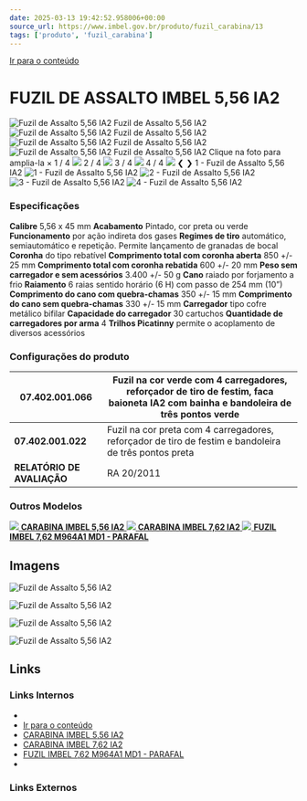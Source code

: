```yaml
---
date: 2025-03-13 19:42:52.958006+00:00
source_url: https://www.imbel.gov.br/produto/fuzil_carabina/13
tags: ['produto', 'fuzil_carabina']
---
```


[](https://www.imbel.gov.br/produto/fuzil_carabina/13)
[Ir para o conteúdo](https://www.imbel.gov.br/produto/fuzil_carabina/13#conteudo)
# FUZIL DE ASSALTO IMBEL 5,56 IA2
![Fuzil de Assalto 5,56 IA2](https://www.imbel.gov.br/storage/produto/13-1675706958.png)
Fuzil de Assalto 5,56 IA2
![Fuzil de Assalto 5,56 IA2](https://www.imbel.gov.br/storage/produto/13-1675706992.png)
Fuzil de Assalto 5,56 IA2
![Fuzil de Assalto 5,56 IA2](https://www.imbel.gov.br/storage/produto/13-1675707028.png)
Fuzil de Assalto 5,56 IA2
![Fuzil de Assalto 5,56 IA2](https://www.imbel.gov.br/storage/produto/13-1675707059.jpg)
Fuzil de Assalto 5,56 IA2
Clique na foto para amplia-la 
×
1 / 4
![](https://www.imbel.gov.br/storage/produto/13-1675706958.png)
2 / 4
![](https://www.imbel.gov.br/storage/produto/13-1675706992.png)
3 / 4
![](https://www.imbel.gov.br/storage/produto/13-1675707028.png)
4 / 4
![](https://www.imbel.gov.br/storage/produto/13-1675707059.jpg)
❮ ❯
1 - Fuzil de Assalto 5,56 IA2 
![1 - Fuzil de Assalto 5,56 IA2 ](https://www.imbel.gov.br/storage/produto/13-1675706958.png)
![2 - Fuzil de Assalto 5,56 IA2 ](https://www.imbel.gov.br/storage/produto/13-1675706992.png)
![3 - Fuzil de Assalto 5,56 IA2 ](https://www.imbel.gov.br/storage/produto/13-1675707028.png)
![4 - Fuzil de Assalto 5,56 IA2 ](https://www.imbel.gov.br/storage/produto/13-1675707059.jpg)
### Especificações
**Calibre**
5,56 x 45 mm
**Acabamento**
Pintado, cor preta ou verde
**Funcionamento**
por ação indireta dos gases
**Regimes de tiro**
automático, semiautomático e repetição. Permite lançamento de granadas de bocal 
**Coronha**
do tipo rebatível
**Comprimento total com coronha aberta**
850 +/- 25 mm
**Comprimento total com coronha rebatida**
600 +/- 20 mm
**Peso sem carregador e sem acessórios**
3.400 +/- 50 g
**Cano**
raiado por forjamento a frio
**Raiamento**
6 raias sentido horário (6 H) com passo de 254 mm (10”)
**Comprimento do cano com quebra-chamas**
350 +/- 15 mm
**Comprimento do cano sem quebra-chamas**
330 +/- 15 mm
**Carregador**
tipo cofre metálico bifilar
**Capacidade do carregador**
30 cartuchos
**Quantidade de carregadores por arma**
4
**Trilhos Picatinny**
permite o acoplamento de diversos acessórios
### Configurações do produto
**07.402.001.066** | Fuzil na cor verde com 4 carregadores, reforçador de tiro de festim, faca baioneta IA2 com bainha e bandoleira de três pontos verde  
---|---  
**07.402.001.022** | Fuzil na cor preta com 4 carregadores, reforçador de tiro de festim e bandoleira de três pontos preta  
**RELATÓRIO DE AVALIAÇÃO** | RA 20/2011  
### Outros Modelos
[ ![](https://www.imbel.gov.br/storage/produto/14-1675708185.png) **CARABINA IMBEL 5,56 IA2** ](https://www.imbel.gov.br/produto/fuzil_carabina/14)
[ ![](https://www.imbel.gov.br/storage/produto/16-1675709295.png) **CARABINA IMBEL 7,62 IA2** ](https://www.imbel.gov.br/produto/fuzil_carabina/16)
[ ![](https://www.imbel.gov.br/storage/produto/17-1675711571.png) **FUZIL IMBEL 7,62 M964A1 MD1 - PARAFAL** ](https://www.imbel.gov.br/produto/fuzil_carabina/17)
[ ](https://www.imbel.gov.br/produto/fuzil_carabina/13#home)


## Imagens

![Fuzil de Assalto 5,56 IA2](https://www.imbel.gov.br/storage/produto/13-1675706958.png)

![Fuzil de Assalto 5,56 IA2](https://www.imbel.gov.br/storage/produto/13-1675706992.png)

![Fuzil de Assalto 5,56 IA2](https://www.imbel.gov.br/storage/produto/13-1675707028.png)

![Fuzil de Assalto 5,56 IA2](https://www.imbel.gov.br/storage/produto/13-1675707059.jpg)



## Links

### Links Internos

- [](https://www.imbel.gov.br/produto/fuzil_carabina/13)
- [Ir para o conteúdo](https://www.imbel.gov.br/produto/fuzil_carabina/13#conteudo)
- [CARABINA IMBEL 5,56 IA2](https://www.imbel.gov.br/produto/fuzil_carabina/14)
- [CARABINA IMBEL 7,62 IA2](https://www.imbel.gov.br/produto/fuzil_carabina/16)
- [FUZIL IMBEL 7,62 M964A1 MD1 - PARAFAL](https://www.imbel.gov.br/produto/fuzil_carabina/17)
- [](https://www.imbel.gov.br/produto/fuzil_carabina/13#home)

### Links Externos


